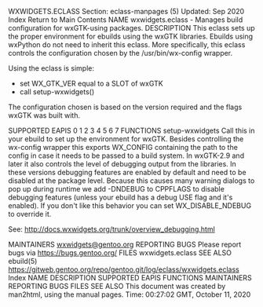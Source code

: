 WXWIDGETS.ECLASS
Section: eclass-manpages (5)
Updated: Sep 2020
Index Return to Main Contents
NAME
wxwidgets.eclass - Manages build configuration for wxGTK-using packages.
DESCRIPTION
This eclass sets up the proper environment for ebuilds using the wxGTK libraries. Ebuilds using wxPython do not need to inherit this eclass.
More specifically, this eclass controls the configuration chosen by the /usr/bin/wx-config wrapper.

Using the eclass is simple:


  - set WX_GTK_VER equal to a SLOT of wxGTK
  - call setup-wxwidgets()

The configuration chosen is based on the version required and the flags wxGTK was built with.

SUPPORTED EAPIS
0 1 2 3 4 5 6 7
FUNCTIONS
setup-wxwidgets
Call this in your ebuild to set up the environment for wxGTK. Besides controlling the wx-config wrapper this exports WX_CONFIG containing the path to the config in case it needs to be passed to a build system.
In wxGTK-2.9 and later it also controls the level of debugging output from the libraries. In these versions debugging features are enabled by default and need to be disabled at the package level. Because this causes many warning dialogs to pop up during runtime we add -DNDEBUG to CPPFLAGS to disable debugging features (unless your ebuild has a debug USE flag and it's enabled). If you don't like this behavior you can set WX_DISABLE_NDEBUG to override it.

See: http://docs.wxwidgets.org/trunk/overview_debugging.html

MAINTAINERS
wxwidgets@gentoo.org
REPORTING BUGS
Please report bugs via https://bugs.gentoo.org/
FILES
wxwidgets.eclass
SEE ALSO
ebuild(5)
https://gitweb.gentoo.org/repo/gentoo.git/log/eclass/wxwidgets.eclass
Index
NAME
DESCRIPTION
SUPPORTED EAPIS
FUNCTIONS
MAINTAINERS
REPORTING BUGS
FILES
SEE ALSO
This document was created by man2html, using the manual pages.
Time: 00:27:02 GMT, October 11, 2020